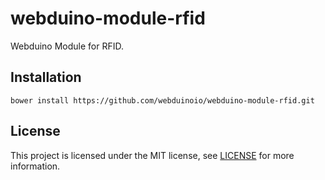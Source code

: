# webduino-module-rfid

Webduino Module for RFID.

## Installation

```shell
bower install https://github.com/webduinoio/webduino-module-rfid.git
```

## License

This project is licensed under the MIT license, see [LICENSE](LICENSE) for more information.
